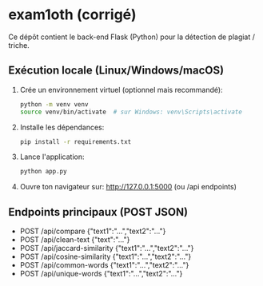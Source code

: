 # exam1oth (corrigé)

Ce dépôt contient le back-end Flask (Python) pour la détection de plagiat / triche.

## Exécution locale (Linux/Windows/macOS)

1. Crée un environnement virtuel (optionnel mais recommandé):
   ```bash
   python -m venv venv
   source venv/bin/activate  # sur Windows: venv\Scripts\activate
   ```
2. Installe les dépendances:
   ```bash
   pip install -r requirements.txt
   ```
3. Lance l'application:
   ```bash
   python app.py
   ```
4. Ouvre ton navigateur sur: http://127.0.0.1:5000  (ou /api endpoints)

## Endpoints principaux (POST JSON)
- POST /api/compare {"text1":"...","text2":"..."}
- POST /api/clean-text {"text":"..."}
- POST /api/jaccard-similarity {"text1":"...","text2":"..."}
- POST /api/cosine-similarity {"text1":"...","text2":"..."}
- POST /api/common-words {"text1":"...","text2":"..."}
- POST /api/unique-words {"text1":"...","text2":"..."}
